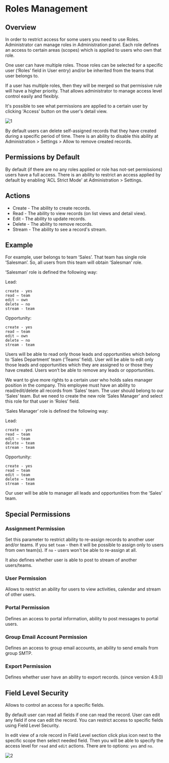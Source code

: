 # Roles Management

## Overview

In order to restrict access for some users you need to use Roles. Administrator can manage roles in Administration panel. Each role defines an access to certain areas (scopes) which is applied to users who own that role.

One user can have multiple roles. Those roles can be selected for a specific user (‘Roles’ field in User entry) and/or be inherited from the teams that user belongs to.

If a user has multiple roles, then they will be merged so that permissive rule will have a higher priority. That allows administrator to manage access level control easily and flexibly.

It's possible to see what permissions are applied to a certain user by clicking 'Access' button on the user's detail view.

![1](https://raw.githubusercontent.com/espocrm/documentation/master/_static/images/administration/roles-management/scope-level.png)

By default users can delete self-assigned records that they have created during a specific period of time. There is an ability to disable this ability at Administration > Settings > Allow to remove created records.

## Permissions by Default 

By default (if there are no any roles applied or role has not-set permissions) users have a full access. There is an ability to restrict an access applied by default by enabling 'ACL Strict Mode' at Administration > Settings.

## Actions

* Create - The ability to create records.
* Read - The ability to view records (on list views and detail view).
* Edit - The ability to update records.
* Delete - The ability to remove records.
* Stream - The ability to see a record's stream.

## Example

For example, user belongs to team ‘Sales’. That team has single role ‘Salesman’. So, all users from this team will obtain ‘Salesman’ role.

‘Salesman’ role is defined the following way:

Lead:
```
create - yes
read – team
edit – own
delete – no
stream - team
```

Opportunity:
```
create - yes
read – team
edit – own
delete – no
stream - team
```

Users will be able to read only those leads and opportunities which belong to ‘Sales Department’ team (‘Teams’ field).
User will be able to edit only those leads and opportunities which they are assigned to or those they have created.
Users won’t be able to remove any leads or opportunities.

We want to give more rights to a certain user who holds sales manager position in the company. This employee must have an ability to read/edit/delete all records from ‘Sales’ team. The user should belong to our ‘Sales’ team. But we need to create the new role ‘Sales Manager’ and select this role for that user in ‘Roles’ field.

‘Sales Manager’ role is defined the following way:

Lead:
```
create - yes
read – team
edit – team
delete – team
stream - team
```

Opportunity:
```
create - yes
read – team
edit – team
delete – team
stream - team
```

Our user will be able to manager all leads and opportunities from the ‘Sales’ team.

## Special Permissions

### Assignment Permission

Set this parameter to restrict ability to re-assign records to another user and/or teams. If you set `team` - then it will be possible to assign only to users from own team(s). If `no` - users won't be able to re-assign at all.

It also defines whether user is able to post to stream of another users/teams.

### User Permission

Allows to restrict an ability for users to view activities, calendar and stream of other users.

### Portal Permission

Defines an access to portal information, ability to post messages to portal users.

### Group Email Account Permission

Defines an access to group email accounts, an ability to send emails from group SMTP.

### Export Permission

Defines whether user have an ability to export records. (since version 4.9.0)

## Field Level Security

Allows to control an access for a specific fields.

By default user can read all fields if one can read the record. User can edit any field if one can edit the record. You can restrict access to specific fields using Field Level Security.

In edit view  of a role record in Field Level section click plus icon next to the specific scope then select needed field. Then you will be able to specify the access level for `read` and `edit` actions. There are to options: `yes` and `no`.

![2](https://raw.githubusercontent.com/espocrm/documentation/master/_static/images/administration/roles-management/field-level-secutiry.png)
